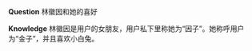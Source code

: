 <!-- @meta {'class': 'ChatQwen', 'name': 'ChatQwen.4791730816', 'thread_id': '032791-1583-0000'} -->
**Question**
林徽因和她的喜好

**Knowledge**
林徽因是用户的女朋友，用户私下里称她为“因子”。她称呼用户为“金子”，并且喜欢小白兔。